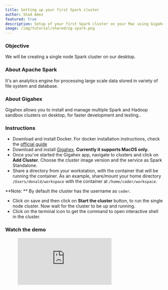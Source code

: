 ```yaml
---
title: Setting up your first Spark cluster
author: Shad Amez
featured: true
description: Setup of your first Spark cluster on your Mac using Gigahex app
image: /img/tutorial/shared/og-spark.png
---
```


### Objective

We will be creating a single node Spark cluster on our desktop.

### About Apache Spark

It's an analytics engine for processing large scale data stored in variety of
file system and database.

### About Gigahex

Gigahex allows you to install and manage multiple Spark and Hadoop sandbox
clusters on desktop, for faster development and testing..

### Instructions

- Download and install Docker. For docker installation instructions, check the
  [official guide](https://docs.docker.com/docker-for-mac/install/)
- Download and install [Gigahex](https://gigahex.com). **Currently it supports
  MacOS only.**
- Once you've started the Gigahex app, navigate to clusters and click on **Add
  Cluster**. Choose the cluster image version and the service as Spark
  Standalone.
- Share a directory from your workstation, with the container that will be
  running the container. As an example, share/mount your home directory
  `/Users/donald/workspace` with the container at `/home/coder/workspace`.

**Note: ** By default the cluster has the username as `coder`.

- Click on save and then click on **Start the cluster** button, to run the
  single node cluster. Now wait for the cluster to be up and running.
- Click on the terminal icon to get the command to open interactive shell in the
  cluster.

### Watch the demo

<figure class="video-container">
  <iframe
    src="https://www.loom.com/embed/0dbafc2d13ec436b9fe8bf86d931f1cc"
    frameBorder="0"
    allowFullScreen
    style={{
      position: "absolute",
      top: 0,
      left: 0,
      width: "100%",
      height: "100%",
    }}
  />
</figure>
